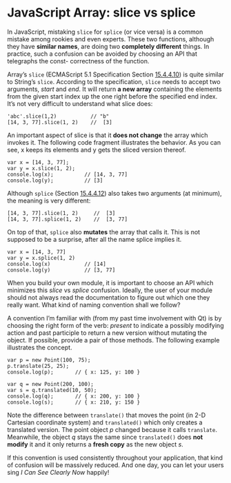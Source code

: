 # JavaScript Array: slice vs splice

In JavaScript, mistaking `slice` for `splice` (or vice versa) is a common
mistake among rookies and even experts. These two functions, although they have
**similar names**, are doing two **completely different** things. In practice,
such a confusion can be avoided by choosing an API that telegraphs the const-
correctness of the function.

Array’s `slice` (ECMAScript 5.1 Specification Section [15.4.4.10][1]) is quite
similar to String’s `slice`. According to the specification, `slice` needs to
accept two arguments, *start* and *end*. It will return **a new array**
containing the elements from the given start index up the one right before the
specified end index. It’s not very difficult to understand what slice does:

    'abc'.slice(1,2)           // "b"
    [14, 3, 77].slice(1, 2)    //  [3]

An important aspect of slice is that it **does not change** the array which
invokes it. The following code fragment illustrates the behavior. As you can
see, x keeps its elements and y gets the sliced version thereof.

    var x = [14, 3, 77];
    var y = x.slice(1, 2);
    console.log(x);          // [14, 3, 77]
    console.log(y);          // [3]

Although `splice` (Section [15.4.4.12][2]) also takes two arguments (at
minimum), the meaning is very different:

    [14, 3, 77].slice(1, 2)     //  [3]
    [14, 3, 77].splice(1, 2)    //  [3, 77]

On top of that, `splice` also **mutates** the array that calls it. This is not
supposed to be a surprise, after all the name splice implies it.

    var x = [14, 3, 77]
    var y = x.splice(1, 2)
    console.log(x)           // [14]
    console.log(y)           // [3, 77]

When you build your own module, it is important to choose an API which minimizes
this *slice* vs *splice* confusion. Ideally, the user of your module should not
always read the documentation to figure out which one they really want. What
kind of naming convention shall we follow?

A convention I’m familiar with (from my past time involvement with Qt) is by
choosing the right form of the verb: *present* to indicate a possibly modifying
action and past participle to return a new version without mutating the object.
If possible, provide a pair of those methods. The following example illustrates
the concept.

    var p = new Point(100, 75);
    p.translate(25, 25);
    console.log(p);       // { x: 125, y: 100 }
 
    var q = new Point(200, 100);
    var s = q.translated(10, 50);
    console.log(q);       // { x: 200, y: 100 }
    console.log(s);       // { x: 210, y: 150 }

Note the difference between `translate()` that moves the point (in 2-D Cartesian
coordinate system) and `translated()` which only creates a translated version.
The point object *p* changed because it calls `translate`. Meanwhile, the object
*q* stays the same since `translated()` does **not modify** it and it only
returns a **fresh copy** as the new object *s*.

If this convention is used consistently throughout your application, that kind
of confusion will be massively reduced. And one day, you can let your users sing
*I Can See Clearly Now* happily!

[1]: http://es5.github.io/#x15.4.4.10
[2]: http://es5.github.io/#x15.4.4.12